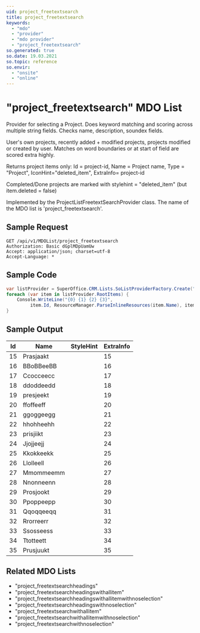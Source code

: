 ```yaml
---
uid: project_freetextsearch
title: project_freetextsearch
keywords:
  - "mdo"
  - "provider"
  - "mdo provider"
  - "project_freetextsearch"
so.generated: true
so.date: 19.03.2021
so.topic: reference
so.envir:
  - "onsite"
  - "online"
---
```


# "project_freetextsearch" MDO List

Provider for selecting a Project.
Does keyword matching and scoring across multiple
string fields. Checks name, description, soundex fields.

User's own projects, recently added + modified projects, projects modified or created by user.
Matches on word boundaries or at start of field are scored extra highly.

Returns project items only: Id = project-id, Name = Project name, Type = "Project", IconHint="deleted_item", ExtraInfo= project-id

Completed/Done projects are marked with stylehint = "deleted_item" (but item.deleted = false)

Implemented by the <see cref="T:SuperOffice.CRM.Lists.ProjectListFreetextSearchProvider">ProjectListFreetextSearchProvider</see> class.
The name of the MDO list is 'project_freetextsearch'.

## Sample Request

```http!
GET /api/v1/MDOList/project_freetextsearch
Authorization: Basic dGplMDpUamUw
Accept: application/json; charset=utf-8
Accept-Language: *

```

## Sample Code

```cs
var listProvider = SuperOffice.CRM.Lists.SoListProviderFactory.Create("project_freetextsearch", forceFlatList: true);
foreach (var item in listProvider.RootItems) {
    Console.WriteLine("{0} {1} {2} {3}", 
         item.Id, ResourceManager.ParseInlineResources(item.Name), item.StyleHint, item.ExtraInfo);
}
```

## Sample Output

|Id   | Name  |StyleHint|ExtraInfo |
| --- | ----- | ------- | -------- |
|15|Prasjaakt||15|
|16|BBoBBeeBB||16|
|17|Ccocceecc||17|
|18|ddoddeedd||18|
|19|presjeekt||19|
|20|ffoffeeff||20|
|21|ggoggeegg||21|
|22|hhohheehh||22|
|23|prisjiikt||23|
|24|Jjojjeejj||24|
|25|Kkokkeekk||25|
|26|Llolleell||26|
|27|Mmommeemm||27|
|28|Nnonneenn||28|
|29|Prosjookt||29|
|30|Ppoppeepp||30|
|31|Qqoqqeeqq||31|
|32|Rrorreerr||32|
|33|Ssosseess||33|
|34|Ttotteett||34|
|35|Prusjuukt||35|

## Related MDO Lists

* "project_freetextsearchheadings"
* "project_freetextsearchheadingswithallitem"
* "project_freetextsearchheadingswithallitemwithnoselection"
* "project_freetextsearchheadingswithnoselection"
* "project_freetextsearchwithallitem"
* "project_freetextsearchwithallitemwithnoselection"
* "project_freetextsearchwithnoselection"
